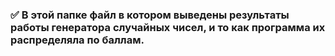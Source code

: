 ### :white_check_mark: В этой **папке** файл в котором выведены результаты работы генератора случайных чисел, и то как программа их распределяла по баллам.